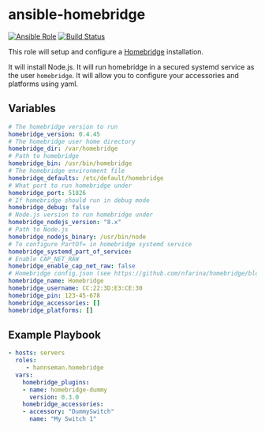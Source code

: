 # ansible-homebridge

[![Ansible Role](https://img.shields.io/ansible/role/30550.svg)](https://galaxy.ansible.com/hannseman/homebridge) 
[![Build Status](https://travis-ci.com/hannseman/ansible-homebridge.svg?branch=master)](https://travis-ci.com/hannseman/ansible-homebridge)


This role will setup and configure a [Homebridge](https://github.com/nfarina/homebridge) installation. 

It will install Node.js. 
It will run homebridge in a secured systemd service as the user `homebridge`. 
It will allow you to configure your accessories and platforms using yaml.

## Variables

```yaml
# The homebridge version to run
homebridge_version: 0.4.45
# The homebridge user home directory
homebridge_dir: /var/homebridge
# Path to homebridge
homebridge_bin: /usr/bin/homebridge
# The homebridge environment file
homebridge_defaults: /etc/default/homebridge
# What port to run homebridge under
homebridge_port: 51826
# If homebridge should run in debug mode
homebridge_debug: false
# Node.js version to run homebridge under
homebridge_nodejs_version: "8.x"
# Path to Node.js
homebridge_nodejs_binary: /usr/bin/node
# To configure PartOf= in homebridge systemd service
homebridge_systemd_part_of_service:
# Enable CAP_NET_RAW
homebridge_enable_cap_net_raw: false
# Homebridge config.json (see https://github.com/nfarina/homebridge/blob/master/config-sample.json) 
homebridge_name: Homebridge
homebridge_username: CC:22:3D:E3:CE:30
homebridge_pin: 123-45-678
homebridge_accessories: []
homebridge_platforms: []
```

## Example Playbook
```yaml
- hosts: servers
  roles:
     - hannseman.homebridge
  vars:
    homebridge_plugins:
    - name: homebridge-dummy
      version: 0.3.0
    homebridge_accessories:
    - accessory: "DummySwitch"
      name: "My Switch 1"
```
